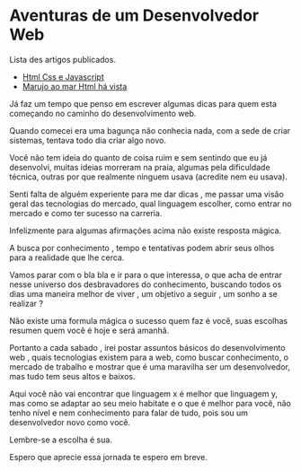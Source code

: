 # Aventuras de um Desenvolvedor Web


Lista des artigos publicados. 

- [Html Css e Javascript](Html_Css_Javascript.md)
- [Marujo ao mar Html há vista](Marujo_ao_mar_html_a_vista.md)



Já faz um tempo que penso em escrever algumas dicas para quem esta começando no caminho do desenvolvimento web.

Quando comecei era uma bagunça não conhecia nada, com a sede de criar sistemas, tentava todo dia criar algo novo.

Você não tem ideia do quanto de coisa ruim e sem sentindo que eu já desenvolvi,  muitas ideias morreram na praia, algumas  pela dificuldade técnica, outras por que realmente ninguem usava (acredite nem eu usava).

Senti falta  de alguém experiente para me dar dicas , me passar uma visão geral das tecnologias do mercado, qual linguagem escolher, como entrar no mercado e como ter sucesso na carreria.

Infelizmente para algumas afirmações acima não existe resposta mágica.

A busca por conhecimento , tempo e tentativas  podem abrir seus olhos para a realidade que lhe cerca.

Vamos parar com o bla bla e ir para  o que interessa, o que acha de entrar nesse universo dos desbravadores do conhecimento, buscando todos os dias uma maneira melhor de viver , um objetivo a seguir , um sonho a se realizar ?

Não existe uma formula mágica o sucesso quem faz é você, suas escolhas resumen quem você é hoje e será amanhã.

Portanto a cada sabado , irei postar assuntos básicos do desenvolvimento web , quais tecnologias  existem para a web, como buscar conhecimento, o mercado de trabalho e mostrar que é uma maravilha ser um desenvolvedor, mas tudo tem seus altos e baixos.

Aqui você não vai encontrar que linguagem x é melhor que linguagem y, mas como se adaptar ao seu meio habitate e o que é melhor para você, não tenho nível e nem conhecimento para falar de tudo, pois sou um desenvolvedor novo como você.

Lembre-se a escolha é sua.

Espero que aprecie essa jornada te espero em breve.





